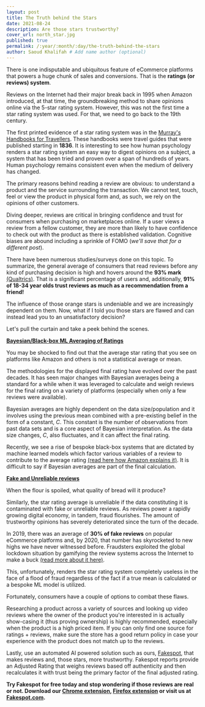 ```yaml
---
layout: post
title: The Truth behind the Stars
date: 2021-08-24
description: Are those stars trustworthy?
cover_url: north_star.jpg
published: true
permalink: /:year/:month/:day/the-truth-behind-the-stars
author: Saoud Khalifah # Add name author (optional)
---
```


There is one indisputable and ubiquitous feature of eCommerce platforms that powers a huge chunk of sales and conversions. That is the **ratings (or reviews) system**.

Reviews on the Internet had their major break back in 1995 when Amazon introduced, at that time, the groundbreaking method to share opinions online via the 5-star rating system.
However, this was not the first time a star rating system was used. For that, we need to go back to the 19th century. 

The first printed evidence of a star rating system was in the [Murray's Handbooks for Travellers](https://en.wikipedia.org/wiki/Murray%27s_Handbooks_for_Travellers). These handbooks were travel guides that were published starting in **1836**. It is interesting to see how human psychology renders a star rating system an easy way to digest opinions on a subject, a system that has been tried and proven over a span of hundreds of years. Human psychology remains consistent even when the medium of delivery has changed.

The primary reasons behind reading a review are obvious: to understand a product and the service surrounding the transaction. We cannot test, touch, feel or view the product in physical form and, as such, we rely on the opinions of other customers. 

Diving deeper, reviews are critical in bringing confidence and trust for consumers when purchasing on marketplaces online. If a user views a review from a fellow customer, they are more than likely to have confidence to check out with the product as there is established validation. Cognitive biases are abound including a sprinkle of FOMO (*we'll save that for a different post*). 

There have been numerous studies/surveys done on this topic. To summarize, the general average of consumers that read reviews before any kind of purchasing decision is high and hovers around the **93% mark** [(Qualtrics)](https://www.qualtrics.com/blog/online-review-stats/). That is a significant percentage of users and, additionally, **91% of 18-34 year olds trust reviews as much as a recommendation from a friend!** 

The influence of those orange stars is undeniable and we are increasingly dependent on them. Now, what if I told you those stars are flawed and can instead lead you to an unsatisfactory decision? 

Let's pull the curtain and take a peek behind the scenes.

**<u>Bayesian/Black-box ML Averaging of Ratings</u>**

You may be shocked to find out that the average star rating that you see on platforms like Amazon and others is not a statistical average or mean. 

The methodologies for the displayed final rating have evolved over the past decades. It has seen major changes with Bayesian averages being a standard for a while when it was leveraged to calculate and weigh reviews for the final rating on a variety of platforms (especially when only a few reviews were available). 

Bayesian averages are highly dependent on the data size/population and it involves using the previous mean combined with a pre-existing belief in the form of a constant, *C*. This constant is the number of observations from past data sets and is a core aspect of Bayesian interpretation. As the data size changes, *C*, also fluctuates, and it can affect the final rating.

Recently, we see a rise of bespoke black-box systems that are dictated by machine learned models which factor various variables of a review to contribute to the average rating [(read here how Amazon explains it)](https://www.amazon.com/gp/help/customer/display.html?nodeId=GQUXAMY73JFRVJHE). It is difficult to say if Bayesian averages are part of the final calculation.


**<u>Fake and Unreliable reviews</u>**

When the flour is spoiled, what quality of bread will it produce? 

Similarly, the star rating average is unreliable if the data constituting it is contaminated with fake or unreliable reviews. As reviews power a rapidly growing digital economy, in tandem, fraud flourishes. The amount of trustworthy opinions has severely deteriorated since the turn of the decade.

In 2019, there was an average of **30% of fake reviews** on popular eCommerce platforms and, by 2020, that number has skyrocketed to new highs we have never witnessed before. Fraudsters exploited the global lockdown situation by gamifying the review systems across the Internet to make a buck [(read more about it here)](https://saoudkhalifah.com/2020/10/19/lets-talk-about-fake-reviews-part-1). 

This, unfortunately, renders the star rating system completely useless in the face of a flood of fraud regardless of the fact if a true mean is calculated or a bespoke ML model is utilized.

Fortunately, consumers have a couple of options to combat these flaws. 

Researching a product across a variety of sources and looking up video reviews where the owner of the product you're interested in is actually show-casing it (thus proving ownership) is highly recommended, especially when the product is a high priced item. If you can only find one source for ratings + reviews, make sure the store has a good return policy in case your experience with the product does not match up to the reviews. 

Lastly, use an automated AI powered solution such as ours, [Fakespot](https://fakespot.com), that makes reviews and, those stars, more trustworthy. Fakespot reports provide an Adjusted Rating that weighs reviews based off authenticity and then recalculates it with trust being the primary factor of the final adjusted rating.

**Try Fakespot for free today and stop wondering if those reviews are real or not. Download our [Chrome extension](https://chrome.google.com/webstore/detail/fakespot-analyze-fake-ama/nakplnnackehceedgkgkokbgbmfghain), [Firefox extension](https://addons.mozilla.org/en-US/firefox/addon/fakespot-fake-reviews-amazon/) or visit us at [Fakespot.com](https://www.fakespot.com).**
